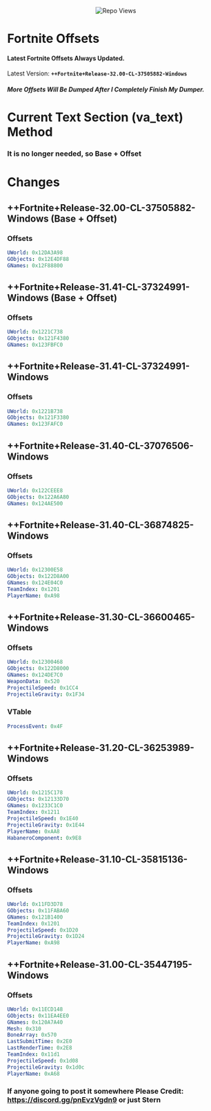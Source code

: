 <p align="center"> <img src="https://komarev.com/ghpvc/?username=SternI&label=Repo%20views&color=0e75b6&style=flat" alt="Repo Views" /> </p>

# Fortnite Offsets

#### Latest Fortnite Offsets Always Updated.
Latest Version: **``++Fortnite+Release-32.00-CL-37505882-Windows``**
##### **More Offsets Will Be Dumped After I Completely Finish My Dumper.**

# Current Text Section (va_text) Method
### It is no longer needed, so Base + Offset

# Changes

## ++Fortnite+Release-32.00-CL-37505882-Windows (Base + Offset)
### Offsets
```yaml
UWorld: 0x12DA3A98
GObjects: 0x12E4DF88
GNames: 0x12F88800
```

## ++Fortnite+Release-31.41-CL-37324991-Windows (Base + Offset)
### Offsets
```yaml
UWorld: 0x1221C738
GObjects: 0x121F4380
GNames: 0x123FBFC0
```

## ++Fortnite+Release-31.41-CL-37324991-Windows
### Offsets
```yaml
UWorld: 0x1221B738
GObjects: 0x121F3380
GNames: 0x123FAFC0
```

## ++Fortnite+Release-31.40-CL-37076506-Windows
### Offsets
```yaml
UWorld: 0x122CEEE8
GObjects: 0x122A6A80
GNames: 0x124AE500
```

## ++Fortnite+Release-31.40-CL-36874825-Windows
### Offsets
```yaml
UWorld: 0x12300E58
GObjects: 0x122D8A00
GNames: 0x124E04C0
TeamIndex: 0x1201
PlayerName: 0xA98
```

## ++Fortnite+Release-31.30-CL-36600465-Windows
### Offsets
```yaml
UWorld: 0x12300468
GObjects: 0x122D8000
GNames: 0x124DE7C0
WeaponData: 0x520
ProjectileSpeed: 0x1CC4
ProjectileGravity: 0x1F34
```

### VTable
```yaml
ProcessEvent: 0x4F
```

## ++Fortnite+Release-31.20-CL-36253989-Windows
### Offsets
```yaml
UWorld: 0x1215C178
GObjects: 0x12133D70
GNames: 0x1233C1C0
TeamIndex: 0x1211
ProjectileSpeed: 0x1E40
ProjectileGravity: 0x1E44
PlayerName: 0xAA8
HabaneroComponent: 0x9E8
```

## ++Fortnite+Release-31.10-CL-35815136-Windows
### Offsets
```yaml
UWorld: 0x11FD3D78
GObjects: 0x11FABA60
GNames: 0x121B1400
TeamIndex: 0x1201
ProjectileSpeed: 0x1D20
ProjectileGravity: 0x1D24
PlayerName: 0xA98
```

## ++Fortnite+Release-31.00-CL-35447195-Windows
### Offsets
```yaml
UWorld: 0x11ECD148
GObjects: 0x11EA4EE0
GNames: 0x120A7A40
Mesh: 0x310
BoneArray: 0x570
LastSubmitTime: 0x2E0
LastRenderTime: 0x2E8
TeamIndex: 0x11d1
ProjectileSpeed: 0x1d08
ProjectileGravity: 0x1d0c
PlayerName: 0xA68
```

### If anyone going to post it somewhere Please Credit: https://discord.gg/pnEvzVgdn9 or just Stern
